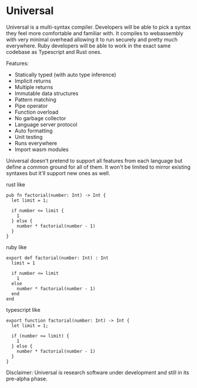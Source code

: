 Universal
=========

Universal is a multi-syntax compiler. Developers will be able to pick a syntax they feel more comfortable and familiar with.
It compiles to webassembly with very minimal overhead allowing it to run securely and pretty much everywhere. 
Ruby developers will be able to work in the exact same codebase as Typescript and Rust ones.

Features:

- Statically typed (with auto type inference)
- Implicit returns
- Multiple returns
- Immutable data structures
- Pattern matching
- Pipe operator
- Function overload
- No garbage collector
- Language server protocol
- Auto formatting
- Unit testing
- Runs everywhere
- Import wasm modules

Universal doesn't pretend to support all features from each language but define a common ground for all of them.
It won't be limited to mirror existing syntaxes but it'll support new ones as well.

rust like
```
pub fn factorial(number: Int) -> Int {
  let limit = 1;

  if number <= limit {
    1
  } else {
    number * factorial(number - 1)
  }
}
```

ruby like
```
export def factorial(number: Int) : Int
  limit = 1

  if number <= limit
    1
  else
    number * factorial(number - 1)
  end
end
```

typescript like
```
export function factorial(number: Int) -> Int {
  let limit = 1;

  if (number <= limit) {
    1
  } else {
    number * factorial(number - 1)
  }
}
```

Disclaimer: Universal is research software under development and still in its pre-alpha phase.

